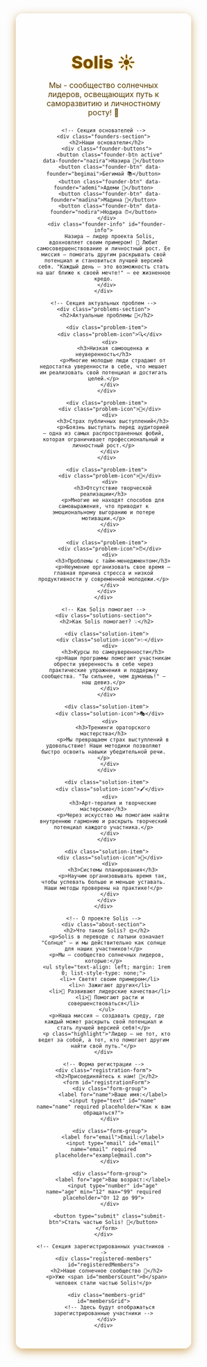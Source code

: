  <!DOCTYPE html>
<html lang="ru">
<head>
  <meta charset="UTF-8" />
  <meta name="viewport" content="width=device-width, initial-scale=1" />
  <title>Solis — Солнечные лидеры будущего</title>
  <link href="https://fonts.googleapis.com/css2?family=Poppins:wght@400;600;700;800&display=swap" rel="stylesheet" />
  <style>
    /* Reset и базовые стили */
    * {
      margin: 0;
      padding: 0;
      box-sizing: border-box;
    }

    body {
      font-family: 'Poppins', sans-serif;
      background: linear-gradient(135deg, #fceabb 0%, #f8b500 100%);
      color: #333;
      line-height: 1.6;
      min-height: 100vh;
      display: flex;
      flex-direction: column;
      align-items: center;
      padding: 2rem 1rem;
    }

    .container {
      max-width: 960px;
      width: 100%;
      background: rgba(255 255 255 / 0.8);
      border-radius: 16px;
      padding: 2rem 3rem;
      box-shadow: 0 6px 20px rgb(179 115 0 / 0.6);
      text-align: center;
      margin-bottom: 2rem;
    }

    h1, h2, h3 {
      color: #7a4e00;
      margin-bottom: 1.5rem;
      font-weight: 800;
    }

    h1 {
      font-size: 2.5rem;
      text-shadow: 0 2px 4px rgba(255, 213, 79, 0.8);
      margin-bottom: 0.5rem;
    }

    h2 {
      font-size: 1.8rem;
      margin-top: 1.5rem;
      position: relative;
      display: inline-block;
    }

    h2::after {
      content: "";
      position: absolute;
      bottom: -8px;
      left: 50%;
      transform: translateX(-50%);
      width: 80px;
      height: 4px;
      background: linear-gradient(90deg, #ffd54f, #f8b500);
      border-radius: 2px;
    }

    p {
      font-size: 1.1rem;
      color: #5a3e00;
      margin-bottom: 1.5rem;
    }

    .highlight {
      background: linear-gradient(90deg, #fff4b3, #ffd54f);
      padding: 0.2rem 0.5rem;
      border-radius: 4px;
      font-weight: 600;
    }

    /* Секция основателей */
    .founders-section {
      margin: 2rem 0;
    }

    .founder-buttons {
      display: flex;
      justify-content: center;
      gap: 1rem;
      flex-wrap: wrap;
      margin-bottom: 1.5rem;
    }

    .founder-btn {
      background: linear-gradient(45deg, #fff4b3, #ffd54f);
      color: #663c00;
      font-weight: 700;
      padding: 0.7rem 1.5rem;
      border: none;
      border-radius: 25px;
      box-shadow: 0 4px 8px rgb(179 115 0 / 0.4);
      cursor: pointer;
      transition: all 0.3s ease;
      font-size: 1rem;
      min-width: 120px;
    }

    .founder-btn:hover,
    .founder-btn.active {
      background: linear-gradient(45deg, #ffd54f, #f8b500);
      color: #fff;
      box-shadow: 0 6px 12px rgb(255 213 79 / 0.7);
      transform: translateY(-2px);
    }

    .founder-info {
      background: rgba(255, 255, 255, 0.7);
      border-radius: 12px;
      padding: 1.5rem;
      margin: 0 auto;
      max-width: 700px;
      font-size: 1.1rem;
      color: #5a3e00;
      min-height: 120px;
      display: flex;
      align-items: center;
      justify-content: center;
      box-shadow: inset 0 0 10px rgba(255, 213, 79, 0.3);
      transition: all 0.3s ease;
    }

    /* Секция проблем и решений */
    .problems-section, .solutions-section {
      text-align: left;
      margin: 2rem 0;
    }

    .problem-item, .solution-item {
      background: rgba(255, 255, 255, 0.6);
      border-radius: 10px;
      padding: 1.2rem;
      margin-bottom: 1rem;
      display: flex;
      align-items: flex-start;
    }

    .problem-icon, .solution-icon {
      font-size: 1.5rem;
      margin-right: 1rem;
      flex-shrink: 0;
    }

    /* Форма регистрации */
    .registration-form {
      background: rgba(255, 255, 255, 0.8);
      border-radius: 12px;
      padding: 2rem;
      margin-top: 2rem;
      box-shadow: 0 4px 15px rgba(179, 115, 0, 0.2);
    }

    .form-group {
      margin-bottom: 1.2rem;
      text-align: left;
    }

    label {
      display: block;
      margin-bottom: 0.5rem;
      color: #5a3e00;
      font-weight: 600;
    }

    input {
      width: 100%;
      padding: 0.8rem;
      border: 2px solid #ffd54f;
      border-radius: 8px;
      font-family: 'Poppins', sans-serif;
      font-size: 1rem;
      transition: all 0.3s ease;
    }

    input:focus {
      outline: none;
      border-color: #f8b500;
      box-shadow: 0 0 0 3px rgba(255, 213, 79, 0.3);
    }

    .submit-btn {
      background: linear-gradient(45deg, #ffd54f, #f8b500);
      color: white;
      border: none;
      padding: 0.8rem 2rem;
      font-size: 1.1rem;
      font-weight: 700;
      border-radius: 8px;
      cursor: pointer;
      transition: all 0.3s ease;
      width: 100%;
      margin-top: 1rem;
    }

    .submit-btn:hover {
      transform: translateY(-2px);
      box-shadow: 0 6px 12px rgba(255, 213, 79, 0.5);
    }

    /* Секция зарегистрированных */
    .registered-members {
      margin-top: 2rem;
      display: none;
    }

    .members-grid {
      display: grid;
      grid-template-columns: repeat(auto-fill, minmax(200px, 1fr));
      gap: 1rem;
      margin-top: 1.5rem;
    }

    .member-card {
      background: rgba(255, 255, 255, 0.7);
      border-radius: 10px;
      padding: 1rem;
      box-shadow: 0 4px 8px rgba(179, 115, 0, 0.1);
    }

    /* Адаптивность */
    @media (max-width: 768px) {
      .container {
        padding: 1.5rem;
      }
      
      h1 {
        font-size: 2rem;
      }
      
      .founder-buttons {
        gap: 0.8rem;
      }
      
      .founder-btn {
        padding: 0.6rem 1rem;
        font-size: 0.9rem;
        min-width: 100px;
      }
    }
  </style>
</head>
<body>
  <div class="container">
    <h1>Solis ☀️</h1>
    <p>Мы - сообщество солнечных лидеров, освещающих путь к саморазвитию и личностному росту! 🌟</p>

    <!-- Секция основателей -->
    <div class="founders-section">
      <h2>Наши основатели</h2>
      <div class="founder-buttons">
        <button class="founder-btn active" data-founder="nazira">Назира 🌟</button>
        <button class="founder-btn" data-founder="begimai">Бегимай 📚</button>
        <button class="founder-btn" data-founder="ademi">Адеми 🎤</button>
        <button class="founder-btn" data-founder="madina">Мадина 🎨</button>
        <button class="founder-btn" data-founder="nodira">Нодира ⏰</button>
      </div>
      <div class="founder-info" id="founder-info">
        Назира — лидер проекта Solis, вдохновляет своим примером! 💫 Любит самосовершенствование и личностный рост. Ее миссия — помогать другим раскрывать свой потенциал и становиться лучшей версией себя. "Каждый день — это возможность стать на шаг ближе к своей мечте!" — ее жизненное кредо.
      </div>
    </div>

    <!-- Секция актуальных проблем -->
    <div class="problems-section">
      <h2>Актуальные проблемы 🚨</h2>
      
      <div class="problem-item">
        <div class="problem-icon">🔍</div>
        <div>
          <h3>Низкая самооценка и неуверенность</h3>
          <p>Многие молодые люди страдают от недостатка уверенности в себе, что мешает им реализовать свой потенциал и достигать целей.</p>
        </div>
      </div>
      
      <div class="problem-item">
        <div class="problem-icon">🎤</div>
        <div>
          <h3>Страх публичных выступлений</h3>
          <p>Боязнь выступать перед аудиторией — одна из самых распространенных фобий, которая ограничивает профессиональный и личностный рост.</p>
        </div>
      </div>
      
      <div class="problem-item">
        <div class="problem-icon">🎨</div>
        <div>
          <h3>Отсутствие творческой реализации</h3>
          <p>Многие не находят способов для самовыражения, что приводит к эмоциональному выгоранию и потере мотивации.</p>
        </div>
      </div>
      
      <div class="problem-item">
        <div class="problem-icon">⏰</div>
        <div>
          <h3>Проблемы с тайм-менеджментом</h3>
          <p>Неумение организовать свое время — главная причина стресса и низкой продуктивности у современной молодежи.</p>
        </div>
      </div>
    </div>

    <!-- Как Solis помогает -->
    <div class="solutions-section">
      <h2>Как Solis помогает? 💡</h2>
      
      <div class="solution-item">
        <div class="solution-icon">✨</div>
        <div>
          <h3>Курсы по самоуверенности</h3>
          <p>Наши программы помогают участникам обрести уверенность в себе через практические упражнения и поддержку сообщества. "Ты сильнее, чем думаешь!" — наш девиз.</p>
        </div>
      </div>
      
      <div class="solution-item">
        <div class="solution-icon">🎭</div>
        <div>
          <h3>Тренинги ораторского мастерства</h3>
          <p>Мы превращаем страх выступлений в удовольствие! Наши методики позволяют быстро освоить навыки убедительной речи.</p>
        </div>
      </div>
      
      <div class="solution-item">
        <div class="solution-icon">🖌️</div>
        <div>
          <h3>Арт-терапия и творческие мастерские</h3>
          <p>Через искусство мы помогаем найти внутреннюю гармонию и раскрыть творческий потенциал каждого участника.</p>
        </div>
      </div>
      
      <div class="solution-item">
        <div class="solution-icon">📅</div>
        <div>
          <h3>Системы планирования</h3>
          <p>Научим организовывать время так, чтобы успевать больше и меньше уставать. Наши методы проверены на практике!</p>
        </div>
      </div>
    </div>

    <!-- О проекте Solis -->
    <div class="about-section">
      <h2>Что такое Solis? 🌞</h2>
      <p>Solis в переводе с латыни означает "Солнце" — и мы действительно как солнце для наших участников!</p>
      <p>Мы — сообщество солнечных лидеров, которые:</p>
      <ul style="text-align: left; margin: 1rem 0; list-style-type: none;">
        <li>☀️ Светят своим примером</li>
        <li>🔥 Зажигают других</li>
        <li>💪 Развивают лидерские качества</li>
        <li>🌱 Помогают расти и совершенствоваться</li>
      </ul>
      <p>Наша миссия — создавать среду, где каждый может раскрыть свой потенциал и стать лучшей версией себя!</p>
      <p class="highlight">"Лидер — не тот, кто ведет за собой, а тот, кто помогает другим найти свой путь."</p>
    </div>

    <!-- Форма регистрации -->
    <div class="registration-form">
      <h2>Присоединяйтесь к нам! 🤝</h2>
      <form id="registrationForm">
        <div class="form-group">
          <label for="name">Ваше имя:</label>
          <input type="text" id="name" name="name" required placeholder="Как к вам обращаться?">
        </div>
        
        <div class="form-group">
          <label for="email">Email:</label>
          <input type="email" id="email" name="email" required placeholder="example@mail.com">
        </div>
        
        <div class="form-group">
          <label for="age">Ваш возраст:</label>
          <input type="number" id="age" name="age" min="12" max="99" required placeholder="От 12 до 99">
        </div>
        
        <button type="submit" class="submit-btn">Стать частью Solis! 🌟</button>
      </form>
    </div>

    <!-- Секция зарегистрированных участников -->
    <div class="registered-members" id="registeredMembers">
      <h2>Наше солнечное сообщество 🌈</h2>
      <p>Уже <span id="membersCount">0</span> человек стали частью Solis!</p>
      
      <div class="members-grid" id="membersGrid">
        <!-- Здесь будут отображаться зарегистрированные участники -->
      </div>
    </div>
  </div>

  <script>
    // Данные основателей
    const foundersData = {
      "nazira": {
        name: "Назира 🌟",
        role: "Лидер проекта Solis",
        description: "Назира — сердце и душа нашего проекта! 💖 Как лидер, она вдохновляет команду и участников своим примером. Обожает самосовершенствование и личностный рост, постоянно изучает новые методики развития. Ее энергия заряжает всех вокруг! Любимая фраза: 'Каждый может стать солнцем, которое освещает путь другим!'",
        quote: "Ваш потенциал безграничен — раскройте его!"
      },
      "begimai": {
        name: "Бегимай 📚",
        role: "Преподаватель по самоуверенности",
        description: "Бегимай — наш эксперт по уверенности в себе! 💪 Помогла уже сотням людей преодолеть застенчивость и поверить в себя. Обожает читать — ее библиотека насчитывает более 500 книг по психологии и саморазвитию. 'Уверенность — это навык, который можно развить, как мышцу!' — любит повторять она.",
        quote: "Вы достойны всего самого лучшего — поверьте в это!"
      },
      "ademi": {
        name: "Адеми 🎤",
        role: "Преподаватель по ораторскому мастерству",
        description: "Адеми — мастер слова и сцены! 🎭 Провела более 200 выступлений и научила искусству убедительной речи сотни людей. Для нее сцена — второй дом, а микрофон — лучший друг. 'Говорите так, чтобы вас не просто слушали, а слышали!' — ее профессиональное кредо.",
        quote: "Ваш голос имеет значение — дайте ему звучать!"
      },
      "madina": {
        name: "Мадина 🎨",
        role: "Арт-терапевт",
        description: "Мадина — творческая душа нашей команды! 🖌️ С помощью искусства она помогает людям выражать эмоции, справляться со стрессом и раскрывать свой потенциал. Ее мастерские — это всегда море вдохновения и позитива. 'Творчество — это язык души, который понимают все!' — говорит Мадина.",
        quote: "Рисуйте свою жизнь яркими красками!"
      },
      "nodira": {
        name: "Нодира ⏰",
        role: "Creator и организатор",
        description: "Нодира — наш генератор идей и мастер организации! 📅 Обожает планировать, структурировать и доводить все до совершенства. Ее день расписан по минутам, и она учит других такой же продуктивности. 'Дисциплина — это свобода!' — ее жизненное правило. Нодира показывает, как успевать больше, уставая меньше.",
        quote: "Организуй свой день — измени свою жизнь!"
      }
    };

    // Инициализация информации о основателях
    const founderButtons = document.querySelectorAll('.founder-btn');
    const founderInfo = document.getElementById('founder-info');

    founderButtons.forEach(button => {
      button.addEventListener('click', () => {
        // Удаляем активный класс у всех кнопок
        founderButtons.forEach(btn => btn.classList.remove('active'));
        
        // Добавляем активный класс текущей кнопке
        button.classList.add('active');
        
        // Получаем данные основателя
        const founderKey = button.getAttribute('data-founder');
        const founder = foundersData[founderKey];
        
        // Обновляем информацию
        founderInfo.innerHTML = `
          <strong>${founder.name}</strong> — ${founder.role}<br><br>
          ${founder.description}<br><br>
          <em>"${founder.quote}"</em>
        `;
      });
    });

    // Обработка формы регистрации
    const registrationForm = document.getElementById('registrationForm');
    const registeredMembersSection = document.getElementById('registeredMembers');
    const membersGrid = document.getElementById('membersGrid');
    const membersCount = document.getElementById('membersCount');
    
    let registeredMembers = [];
    
    registrationForm.addEventListener('submit', function(e) {
      e.preventDefault();
      
      // Получаем данные формы
      const name = document.getElementById('name').value;
      const email = document.getElementById('email').value;
      const age = document.getElementById('age').value;
      
      // Проверяем email (простая проверка)
      if (!email.includes('@') || !email.includes('.')) {
        alert('Пожалуйста, введите корректный email!');
        return;
      }
      
      // Создаем объект участника
      const newMember = {
        name: name,
        email: email,
        age: age,
        joinDate: new Date().toLocaleDateString()
      };
      
      // Добавляем в массив
      registeredMembers.push(newMember);
      
      // Обновляем счетчик
      membersCount.textContent = registeredMembers.length;
      
      // Добавляем нового участника в сетку
      const memberCard = document.createElement('div');
      memberCard.className = 'member-card';
      memberCard.innerHTML = `
        <strong>${name}</strong><br>
        Возраст: ${age}<br>
        С нами с: ${newMember.joinDate}
      `;
      membersGrid.appendChild(memberCard);
      
      // Показываем секцию зарегистрированных, если она скрыта
      registeredMembersSection.style.display = 'block';
      
      // Очищаем форму
      registrationForm.reset();
      
      // Показываем сообщение об успехе
      alert(`Спасибо, ${name}! 🎉 Вы стали частью нашего солнечного сообщества Solis! Скоро мы свяжемся с вами.`);
      
      // Прокручиваем к секции зарегистрированных
      registeredMembersSection.scrollIntoView({ behavior: 'smooth' });
    });

    // Имитация уже зарегистрированных участников (для демонстрации)
    const demoMembers = [
      { name: "Айгерим", age: 22, joinDate: "12.05.2023" },
      { name: "Данияр", age: 19, joinDate: "28.05.2023" },
      { name: "Аружан", age: 25, joinDate: "03.06.2023" },
      { name: "Алихан", age: 17, joinDate: "10.06.2023" }
    ];

    // Добавляем демо-участников
    window.addEventListener('DOMContentLoaded', () => {
      demoMembers.forEach(member => {
        const memberCard = document.createElement('div');
        memberCard.className = 'member-card';
        memberCard.innerHTML = `
          <strong>${member.name}</strong><br>
          Возраст: ${member.age}<br>
          С нами с: ${member.joinDate}
        `;
        membersGrid.appendChild(memberCard);
      });
      
      registeredMembers = [...demoMembers];
      membersCount.textContent = registeredMembers.length;
    });
  </script>
</body>
</html>